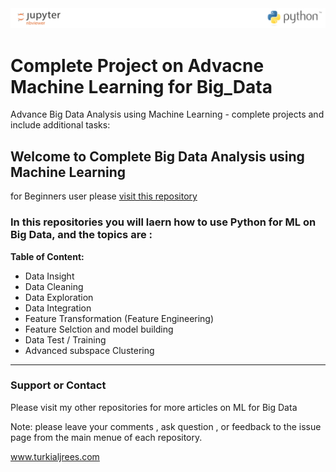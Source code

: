 
<img src="https://github.com/turkialjrees/Big-Data-ML/blob/master/img/fff.PNG">


# Complete Project on Advacne Machine Learning for Big_Data

Advance Big Data Analysis using Machine Learning - complete projects and include additional  tasks:


## Welcome to Complete Big Data Analysis using Machine Learning

 for Beginners user please <a href="https://github.com/turkialjrees/Big-Data-ML">visit this repository</a>  

### In this repositories you will laern how to use Python for ML on Big Data, and the topics are  :

    
   **Table of Content:**<br>

   - Data Insight 
   - Data Cleaning 
   - Data Exploration 
   - Data Integration 
   - Feature Transformation (Feature Engineering)
   - Feature Selction and model building 
   - Data Test / Training 
   - Advanced subspace Clustering



---

### Support or Contact

Please visit my other repositories for more articles on ML for Big Data 

Note: please leave your comments , ask question , or feedback to the issue page from the main menue of each repository.

<a href="https://turkialjrees.com">www.turkialjrees.com</a>

